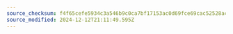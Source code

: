 ```yaml
---
source_checksum: f4f65cefe5934c3a546b9c0ca7bf17153ac0d69fce69cac52528ac498d0721dd
source_modified: 2024-12-12T21:11:49.595Z
---
```


